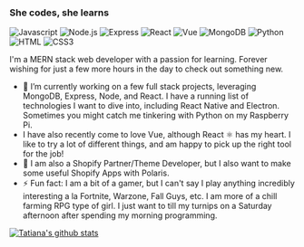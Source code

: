 ### She codes, she learns

![Javascript](https://img.shields.io/badge/-javascript-000?&logo=javascript)
![Node.js](https://img.shields.io/badge/-Node.js-000?&logo=node.js)
![Express](https://img.shields.io/badge/-Express-000?&logo=Express)
![React](https://img.shields.io/badge/-React-000?&logo=React)
![Vue](https://img.shields.io/badge/-Vue-000?&logo=Vue.js)
![MongoDB](https://img.shields.io/badge/-MongoDB-000?&logo=MongoDB)
![Python](https://img.shields.io/badge/-Python-000?&logo=Python)
![HTML](https://img.shields.io/badge/-HTML5-000?&logo=HTML5)
![CSS3](https://img.shields.io/badge/-CSS3-000?&logo=CSS3)




I'm a MERN stack web developer with a passion for learning. Forever wishing for just a few more hours in the day to check out something new.

- 🌱 I’m currently working on a few full stack projects, leveraging MongoDB, Express, Node, and React. I have a running list of technologies I want to dive into, including React Native and Electron. Sometimes you might catch me tinkering with Python on my Raspberry Pi. 
- I have also recently come to love Vue, although React ⚛️ has my heart. I like to try a lot of different things, and am happy to pick up the right tool for the job!
- 🛒 I am also a Shopify Partner/Theme Developer, but I also want to make some useful Shopify Apps with Polaris.
- ⚡ Fun fact: I am a bit of a gamer, but I can't say I play anything incredibly interesting a la Fortnite, Warzone, Fall Guys, etc. I am more of a chill farming RPG type of girl. I just want to till my turnips on a Saturday afternoon after spending my morning programming.

[![Tatiana's github stats](https://github-readme-stats.vercel.app/api?username=twalton83&show_icons=true&theme=cobalt&count_private=true)](https://github.com/anuraghazra/github-readme-stats)
